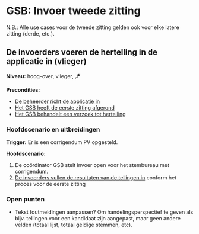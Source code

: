 # GSB: Invoer tweede zitting

N.B.: Alle use cases voor de tweede zitting gelden ook voor elke latere zitting (derde, etc.).

## De invoerders voeren de hertelling in de applicatie in (vlieger)

__Niveau:__ hoog-over, vlieger, 🪁

__Precondities:__

- [De beheerder richt de applicatie in](./beheerder.md#de-beheerder-richt-de-applicatie-in-wolk)
- [Het GSB heeft de eerste zitting afgerond](./gsb-eerste-zitting.md#gemeentelijk-stembureau-gsb-stelt-uitslag-vast-in-eerste-zitting-wolk)
- [Het GSB behandelt een verzoek tot hertelling](./gsb-tweede-zitting.md#het-gsb-behandelt-een-verzoek-tot-onderzoekhertelling-vlieger)

### Hoofdscenario en uitbreidingen

__Trigger:__ Er is een corrigendum PV opgesteld.

__Hoofdscenario:__  

1. De coördinator GSB stelt invoer open voor het stembureau met corrigendum.
2. [De invoerders vullen de resultaten van de tellingen in](./gsb-invoer-eerste-zitting.md#de-invoerders-vullen-de-resultaten-van-de-tellingen-in-vlieger) conform het proces voor de eerste zitting

### Open punten

- Tekst foutmeldingen aanpassen? Om handelingsperspectief te geven als bijv. tellingen voor een kandidaat zijn aangepast, maar geen andere velden (totaal lijst, totaal geldige stemmen, etc).
